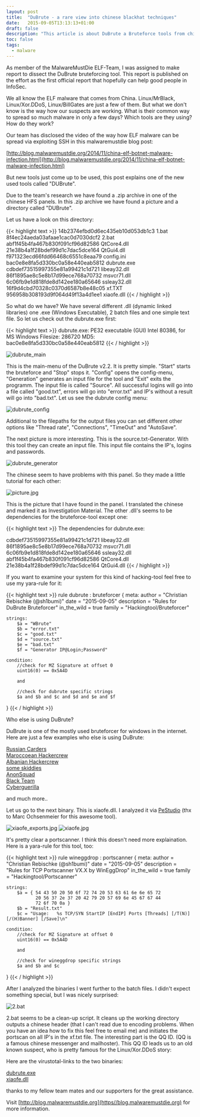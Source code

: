 ```yaml
---
layout: post
title:  "DuBrute - a rare view into chinese blackhat techniques"
date:   2015-09-05T13:13:13+01:00
draft: false
description: "This article is about DuBrute a Bruteforce tools from chinese cyber criminals"
toc: false
tags:
  - malware
---
```


As member of the MalwareMustDie ELF-Team, I was assigned to make report to dissect the DuBrute bruteforcing tool. This report is published on the effort as the first official report that hopefully can help good people in InfoSec.

We all know the ELF malware that comes from China. Linux/MrBlack,
Linux/Xor.DDoS, Linux/BillGates are just a few of them. But what we don't know
is the way how our suspects are working. What is their common way to spread so
much malware in only a few days? Which tools are they using? How do they work?

Our team has disclosed the video of the way how ELF malware can be spread via exploiting SSH in this malwaremustdie blog post:  

[http://blog.malwaremustdie.org/2014/11/china-elf-botnet-malware-infection.html](http://blog.malwaremustdie.org/2014/11/china-elf-botnet-malware-infection.html)  
  
But new tools just come up to be used, this post explains one of the new used tools called "DUBrute".  
  
Due to the team's research we have found a .zip archive in one of the chinese HFS panels. 
In this .zip archive we have found a picture and a directory called "DUBrute". 

Let us have a look on this directory:

{{< highlight text >}}
14b2374efbd0d6ec435eb10d053db1c3  1.bat
8f4ec24aeda03afaae1cac0d7030dcf2  2.bat
abf1f45b4fa467b830f091cf96d82586  QtCore4.dll
21e38b4a1f28bdef99d1c7dac5dce164  QtGui4.dll
f971323ecd66fdd66468c6551c8eaa79  config.ini
bac0e8e8fa5d330bc0a58e440eab5812  dubrute.exe
cdbdef73515997355e81a99421c1d721  libeay32.dll
86f1895ae8c5e8b17d99ece768a70732  msvcr71.dll
6c06fb9e1d818fde8d142ee180a65646  ssleay32.dll
16f9d4cbd70328c0370d6587b8e48c05  xf.TXT
956958b308193d9f064d49f13a4d1ee1  xiaofe.dll
{{< / highlight >}}

So what do we have? We have several different .dll (dynamic linked libraries)
one .exe (Windows Executable), 2 batch files and one simple text file. 
So let us check out the dubrute.exe first:

{{< highlight text >}}
dubrute.exe: PE32 executable (GUI) Intel 80386, for MS Windows
Filesize: 286720
MD5: bac0e8e8fa5d330bc0a58e440eab5812
{{< / highlight >}}

![dubrute_main](/img/dubrute_main.jpg)

This is the main-menu of the DuBrute v2.2. It is pretty simple. "Start" starts
the bruteforce and "Stop" stops it. "Config" opens the config-menu, "Generation"
generates an input file for the tool and "Exit" exits the programm. The input file is called "Source". All successful logins will go into a file called "good.txt", errors will go into "error.txt" and IP's without a result will go into "bad.txt". Let us see the dubrute config menu:

![dubrute_config](/img/dubrute_config.jpg)

Additional to the filepaths for the output files you can set different other
options like "Thread rate", "Connections", "TimeOut" and "AutoSave".

The next picture is more interesting. This is the source.txt-Generator. With
this tool they can create an input file. This input file contains the IP's,
logins and passwords. 

![dubrute_generator](/img/dubrute_generator.jpg)

The chinese seem to have problems with this panel. So they made a little
tutorial for each other:

![picture.jpg](/img/picture.jpg)

This is the picture that I have found in the panel. I translated the chinese and
marked it as Investigation Material. The other .dll's seems to be dependencies
for the bruteforce-tool except one:

{{< highlight text >}}
The dependencies for dubrute.exe:

cdbdef73515997355e81a99421c1d721  libeay32.dll
86f1895ae8c5e8b17d99ece768a70732  msvcr71.dll
6c06fb9e1d818fde8d142ee180a65646  ssleay32.dll
abf1f45b4fa467b830f091cf96d82586  QtCore4.dll
21e38b4a1f28bdef99d1c7dac5dce164  QtGui4.dll
{{< / highlight >}}

If you want to examine your system for this kind of hacking-tool feel free to
use my yara-rule for it:

{{< highlight text >}}
rule dubrute : bruteforcer
{
    meta:
        author = "Christian Rebischke (@sh1bumi)"
        date = "2015-09-05"
        description = "Rules for DuBrute Bruteforcer"
        in_the_wild = true
        family = "Hackingtool/Bruteforcer"

    strings:
        $a = "WBrute"
        $b = "error.txt"
        $c = "good.txt"
        $d = "source.txt"
        $e = "bad.txt"
        $f = "Generator IP@Login;Password"

    condition:
        //check for MZ Signature at offset 0
        uint16(0) == 0x5A4D 

        and 

        //check for dubrute specific strings
        $a and $b and $c and $d and $e and $f 
}
{{< / highlight >}}

Who else is using DuBrute?

DuBrute is one of the mostly used bruteforcer for windows in the internet. Here are just a few examples who else is using DuBrute:

[Russian Carders](http://carderpro.biz/showthread.php?p=460165#post460165)  
[Maroccoean Hackercrew](https://www.facebook.com/SpamHack/posts/347412948698020)  
[Albanian Hackercrew](https://www.facebook.com/pages/Dubrute/144352472395740?fref=nf)  
[some skiddies](https://www.facebook.com/hackvps1)  
[AnonSquad](http://anonsquad.blogspot.de/2014/02/how-to-hack-windows-servers-using.html)  
[Black Team](https://blackteam300.wordpress.com/2013/06/13/dubrute-v2-2/)  
[Cyberguerilla](https://www.cyberguerrilla.org/a/2013/?p=11002)  
   
and much more..  
  
Let us go to the next binary. This is xiaofe.dll. I analyzed it via 
[PeStudio](https://www.winitor.com/) (thx to Marc Ochsenmeier for this awesome tool). 

![xiaofe_exports.jpg](/img/xiaofe_exports.jpg)
![xiaofe.jpg](/img/xiaofe.jpg)

It's pretty clear a portscanner. I think this doesn't need more explaination. 
Here is a yara-rule for this tool, too:

{{< highlight text >}}
rule wineggdrop : portscanner
{
    meta:
        author = "Christian Rebischke (@sh1bumi)"
        date = "2015-09-05"
        description = "Rules for TCP Portscanner VX.X by WinEggDrop"
        in_the_wild = true
        family = "Hackingtool/Portscanner"

    strings:
        $a = { 54 43 50 20 50 6f 72 74 20 53 63 61 6e 6e 65 72 
               20 56 3? 2e 3? 20 42 79 20 57 69 6e 45 67 67 44 
               72 6f 70 0a } 
        $b = "Result.txt"
        $c = "Usage:   %s TCP/SYN StartIP [EndIP] Ports [Threads] [/T(N)] [/(H)Banner] [/Save]\n"

    condition:
        //check for MZ Signature at offset 0
        uint16(0) == 0x5A4D

        and

        //check for wineggdrop specific strings
        $a and $b and $c 
}
{{< / highlight >}}

After I analyzed the binaries I went further to the batch files.
I didn't expect something special, but I was nicely surprised:

![2.bat](/img/1bat.jpg)

2.bat seems to be a clean-up script. It cleans up the working directory outputs a chinese header (that I can't read due to encoding problems. When you have an idea how to fix this feel free to email me) and initiates the portscan on all IP's in the xf.txt file. The interesting part is the QQ ID. (QQ is a famous chinese messenger and mailhoster). This QQ ID leads us to an old known suspect, who is pretty famous for the Linux/Xor.DDoS story:

Here are the virustotal-links to the two binaries:

[dubrute.exe](https://www.virustotal.com/en/file/6efe32cb80a3a2761c6d25b33ca5a85eb479cdd68d49980df18de9e851ff2dea/analysis/1441216794/)  
[xiaofe.dll](https://www.virustotal.com/en/file/3fba13273b31520ec3d83c054888a1f8a959e9a710366ac0578a4927ad983118/analysis/)  

thanks to my fellow team mates and our supporters for the great assistance.

Visit [http://blog.malwaremustdie.org](https//blog.malwaremustdie.org) for more information.

